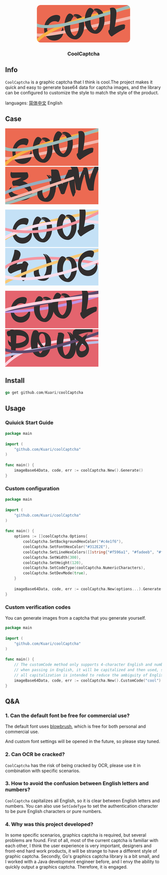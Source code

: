<p align="center">
<img src="./assets/theme_default_cool.png" alt="logo" width="300" height="120" style="border-radius: 12px;" />
</p>

<h3 align="center">CoolCaptcha</h3>

## Info

`CoolCaptcha` is a graphic captcha that I think is cool.The project makes it quick and easy to generate base64 data for captcha images, and the library can be configured to customize the style to match the style of the product.



languages: [简体中文](https://github.com/Kuari/coolCaptcha/blob/main/README.zh-CN.md) English



## Case

![theme_default_cool](./assets/theme_default_cool.png) ![theme_default_random](./assets/theme_default_random.png)

![theme1_cool](./assets/theme1_cool.png) ![theme1_random](./assets/theme1_random.png)

![theme2_cool](./assets/theme2_cool.png) ![theme2_random](./assets/theme2_random.png)





## Install

```go
go get github.com/Kuari/coolCaptcha
```



## Usage

### Quiuick Start Guide

```go
package main

import (
	"github.com/Kuari/coolCaptcha"
)

func main() {
	imageBase64Data, code, err := coolCaptcha.New().Generate()
}
```

### Custom configuration

```go
package main

import (
	"github.com/Kuari/coolCaptcha"
)

func main() {
	options := []coolCaptcha.Options{
		coolCaptcha.SetBackgroundHexColor("#c4e1f6"),                            // set the background color of the picture
		coolCaptcha.SetFontHexColor("#312E2E"),                                  // set font color
		coolCaptcha.SetLineHexColors([]string{"#f596a1", "#fadeeb", "#f9c975"}), // to set the line color, 3 bars are randomly selected from it, so this parameter sets at least 3 values
		coolCaptcha.SetWidth(300),                                               // set the width of the image
		coolCaptcha.SetHeight(120),                                              // set the height of the image
		coolCaptcha.SetCodeType(coolCaptcha.NumericCharacters),                  // set the type of authentication characters, there are three types: UppercaseEnglishCharacters, NumericCharacters, and MixedCharacters
		coolCaptcha.SetDevMode(true),                                            // Set the development module, which is suitable for saving base64 data as an image during development, so that you can easily view the generated effect
	}

	imageBase64Data, code, err := coolCaptcha.New(options...).Generate()
}
```

### Custom verification codes

You can generate images from a captcha that you generate yourself.

```go
package main

import (
	"github.com/Kuari/coolCaptcha"
)

func main() {
	// The customCode method only supports 4-character English and numbers,
	// when passing in English, it will be capitalized and then used, so when using custom characters, the output code is capitalized, please pay attention when verifying
	// all capitalization is intended to reduce the ambiguity of English letters and numbers
	imageBase64Data, code, err := coolCaptcha.New().CustomCode("cool").Generate()
}
```



## Q&A

### 1. Can the default font be free for commercial use?

The default font uses [blowbrush](https://www.dafont.com/blowbrush.font), which is free for both personal and commercial use.

And custom font settings will be opened in the future, so please stay tuned.

### 2. Can OCR be cracked?

`CoolCaptcha` has the risk of being cracked by OCR, please use it in combination with specific scenarios.

### 3. How to avoid the confusion between English letters and numbers?

`CoolCaptcha` capitalizes all English, so it is clear between English letters and numbers. You can also use `SetCodeType` to set the authentication character to be pure English characters or pure numbers.

### 4. Why was this project developed?

In some specific scenarios, graphics captcha is required, but several problems are found. First of all, most of the current captcha is familiar with each other, I think the user experience is very important, designers and front-end hard work products, it will be strange to have a different style of graphic captcha. Secondly, Go's graphics captcha library is a bit small, and I worked with a Java development engineer before, and I envy the ability to quickly output a graphics captcha. Therefore, it is engaged.
